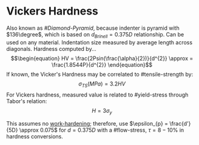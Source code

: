 # Vickers Hardness

Also known as *#Diamond-Pyramid*, because indenter is pyramid with $136\degree$, which is based on $d_{Brinell} = 0.375D$ relationship.
Can be used on any material.
Indentation size measured by average length across diagonals.
Hardness computed by...
$$\begin{equation}
HV = \frac{2Psin(\frac{\alpha}{2})}{d^{2}} \approx = \frac{1.8544P}{d^{2}}
\end{equation}$$
If known, the Vicker's Hardness may be correlated to #tensile-strength by:
$$\begin{equation}
\sigma_{TS}(MPa) = 3.2 HV
\end{equation}$$
For Vickers hardness, measured value is related to #yield-stress through Tabor's relation:
$$\begin{equation}
H = 3\sigma_{y}
\end{equation}$$

This assumes no [work-hardening](deformation-and-work-hardening.md); therefore, use $\epsilon_{p} = \frac{d'}{5D} \approx 0.075$ for $d = 0.375D$ with a #flow-stress, $\tau = 8-10 \%$ in hardness conversions.